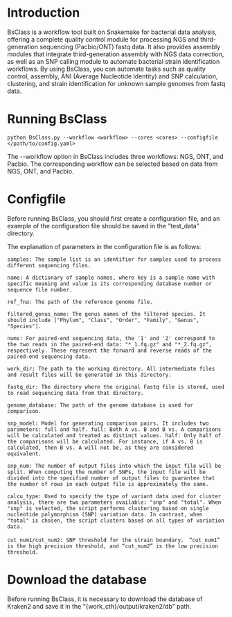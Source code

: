 # Introduction

BsClass is a workflow tool built on Snakemake for bacterial data analysis, offering a complete quality control module for processing NGS and third-generation sequencing (Pacbio/ONT) fastq data. It also provides assembly modules that integrate third-generation assembly with NGS data correction, as well as an SNP calling module to automate bacterial strain identification workflows. By using BsClass, you can automate tasks such as quality control, assembly, ANI (Average Nucleotide Identity) and SNP calculation, clustering, and strain identification for unknown sample genomes from fastq data.

# Running BsClass

``python BsClass.py --workflow <workflow> --cores <cores> --configfile </path/to/config.yaml>``

The --workflow option in BsClass includes three workflows: NGS, ONT, and Pacbio. The corresponding workflow can be selected based on data from NGS, ONT, and Pacbio.

# Configfile

Before running BsClass, you should first create a configuration file, and an example of the configuration file should be saved in the "test_data" directory.

The explanation of parameters in the configuration file is as follows:

``samples: The sample list is an identifier for samples used to process different sequencing files.``

``name: A dictionary of sample names, where key is a sample name with specific meaning and value is its corresponding database number or sequence file number.``

``ref_fna: The path of the reference genome file.``

``filtered_genus_name: The genus names of the filtered species. It should include ["Phylum", "Class", "Order", "Family", "Genus", "Species"].``

``nums: For paired-end sequencing data, the '1' and '2' correspond to the two reads in the paired-end data: "*_1.fq.gz" and "*_2.fq.gz", respectively. These represent the forward and reverse reads of the paired-end sequencing data.``

``work_dir: The path to the working directory. All intermediate files and result files will be generated in this directory.``

``fastq_dir: The directory where the original Fastq file is stored, used to read sequencing data from that directory.``

``genome_database: The path of the genome database is used for comparison.``

``snp_model: Model for generating comparison pairs. It includes two parameters: full and half. full: Both A vs. B and B vs. A comparisons will be calculated and treated as distinct values. half: Only half of the comparisons will be calculated. For instance, if A vs. B is calculated, then B vs. A will not be, as they are considered equivalent.``

``snp_num: The number of output files into which the input file will be split. When computing the number of SNPs, the input file will be divided into the specified number of output files to guarantee that the number of rows in each output file is approximately the same.``

``calcu_type: Used to specify the type of variant data used for cluster analysis, there are two parameters available: "snp" and "total". When "snp" is selected, the script performs clustering based on single nucleotide polymorphism (SNP) variation data. In contrast, when "total" is chosen, the script clusters based on all types of variation data.``

``cut_num1/cut_num2: SNP threshold for the strain boundary， “cut_num1” is the high precision threshold, and “cut_num2” is the low precision threshold.``

# Download the database

Before running BsClass, it is necessary to download the database of Kraken2 and save it in the "{work_cth}/output/kraken2/db" path.
